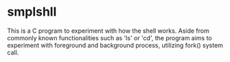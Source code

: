 # smplshll
This is a C program to experiment with how the shell works.
Aside from commonly known functionalities such as 'ls' or 'cd', the program aims to experiment with
foreground and background process, utilizing fork() system call.
